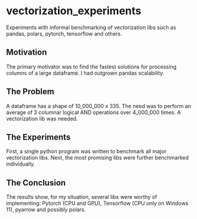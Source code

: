 # vectorization_experiments
Experiments with informal benchmarking of vectorization libs such as pandas, polars, pytorch, tensorflow and others.

## Motivation
The primary motivator was to find the fastest solutions for processing columns of a large dataframe. I had outgrown pandas scalability.

## The Problem
A dataframe has a shape of 10_000_000 x 335. The need was to perform an average of 3 columnar logical AND operations over 4_000_000 times. A vectorization lib was needed.

## The Experiments
First, a single python program was written to benchmark all major vectorization libs. Next, the most promising libs were further benchmarked individually.

## The Conclusion
The results show, for my situation, several libs were worthy of implementing: Pytorch (CPU and GPU), Tensorflow (CPU only on Windows 11), pyarrow and possibly polars.
